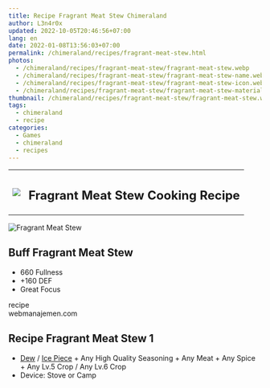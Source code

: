 ```yaml
---
title: Recipe Fragrant Meat Stew Chimeraland
author: L3n4r0x
updated: 2022-10-05T20:46:56+07:00
lang: en
date: 2022-01-08T13:56:03+07:00
permalink: /chimeraland/recipes/fragrant-meat-stew.html
photos:
  - /chimeraland/recipes/fragrant-meat-stew/fragrant-meat-stew.webp
  - /chimeraland/recipes/fragrant-meat-stew/fragrant-meat-stew-name.webp
  - /chimeraland/recipes/fragrant-meat-stew/fragrant-meat-stew-icon.webp
  - /chimeraland/recipes/fragrant-meat-stew/fragrant-meat-stew-material.webp
thumbnail: /chimeraland/recipes/fragrant-meat-stew/fragrant-meat-stew.webp
tags:
  - chimeraland
  - recipe
categories:
  - Games
  - chimeraland
  - recipes
---
```


<section id="bootstrap-wrapper">
  <link
    rel="stylesheet"
    href="https://rawcdn.githack.com/dimaslanjaka/Web-Manajemen/870a349/css/bootstrap-5-3-0-alpha3-wrapper.css"
  />
  <div class="row mb-2">
    <div class="col-md-12 mb-2">
      <table class="table" id="post-info">
        <tbody>
          <tr>
            <td>
              <img
                class="d-inline-block me-2"
                src="/chimeraland/recipes/fragrant-meat-stew/fragrant-meat-stew-icon.webp"
                width="auto"
                height="auto"
              />
            </td>
            <td><h1 class="fs-5">Fragrant Meat Stew Cooking Recipe</h1></td>
          </tr>
        </tbody>
      </table>
    </div>
  </div>
  <div class="card mb-2 bg-dark text-light">
    <div class="row g-0">
      <div class="col-sm-4 position-relative mb-2">
        <img
          src="/chimeraland/recipes/fragrant-meat-stew/fragrant-meat-stew-material.webp"
          class="card-img fit-cover w-100 h-100"
          alt="Fragrant Meat Stew"
          data-fancybox="true"
        />
      </div>
      <div class="col-sm-8 mb-2">
        <div class="card-body">
          <h2 class="card-title fs-5">Buff Fragrant Meat Stew</h2>
          <div class="card-text">
            <ul>
              <li>660 Fullness</li>
              <li>+160 DEF</li>
              <li>Great Focus</li>
            </ul>
          </div>
          <span class="badge rounded-pill">recipe</span>
        </div>
        <div class="card-footer text-end text-muted">webmanajemen.com</div>
      </div>
    </div>
  </div>
  <div class="row mb-2">
    <div class="col-12 col-lg-6 recipe-item mb-2">
      <div class="card bg-dark text-light">
        <div class="card-body">
          <h2 class="card-title fs-5">Recipe Fragrant Meat Stew 1</h2>
          <div class="card-text">
            <ul>
              <li>
                <a
                  class="text-decoration-none text-primary"
                  href="/chimeraland/materials/dew.html"
                  >Dew</a
                ><span> / </span
                ><a
                  class="text-decoration-none text-primary"
                  href="/chimeraland/materials/ice-piece.html"
                  >Ice Piece</a
                ><span> + </span>Any High Quality Seasoning<span> + </span>Any
                Meat<span> + </span>Any Spice<span> + </span>Any Lv.5 Crop<span>
                  / </span
                >Any Lv.6 Crop
              </li>
              <li>Device: Stove or Camp</li>
            </ul>
          </div>
        </div>
      </div>
    </div>
  </div>
</section>